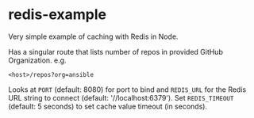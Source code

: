# redis-example

Very simple example of caching with Redis in Node.

Has a singular route that lists number of repos in provided GitHub Organization. e.g.

`<host>/repos?org=ansible`

Looks at `PORT` (default: 8080) for port to bind and `REDIS_URL` for the Redis URL string to connect (default: '//localhost:6379'). Set `REDIS_TIMEOUT` (default: 5 seconds) to set cache value timeout (in seconds).
